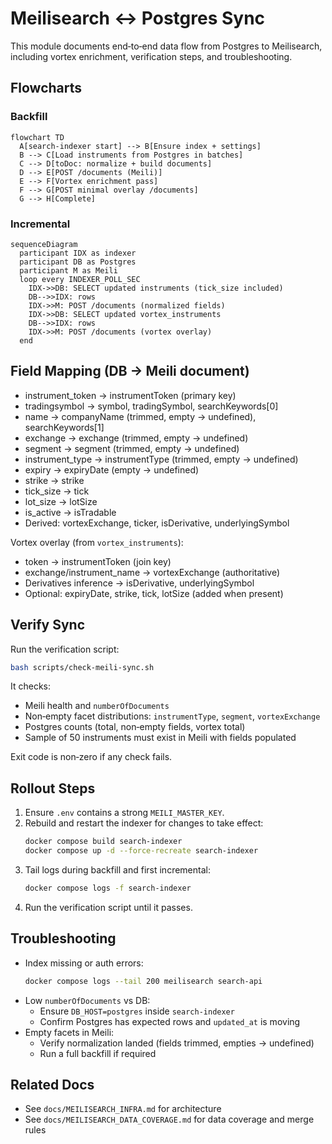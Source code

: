 # Meilisearch ↔ Postgres Sync

This module documents end‑to‑end data flow from Postgres to Meilisearch, including vortex enrichment, verification steps, and troubleshooting.

## Flowcharts

### Backfill
```mermaid
flowchart TD
  A[search-indexer start] --> B[Ensure index + settings]
  B --> C[Load instruments from Postgres in batches]
  C --> D[toDoc: normalize + build documents]
  D --> E[POST /documents (Meili)]
  E --> F[Vortex enrichment pass]
  F --> G[POST minimal overlay /documents]
  G --> H[Complete]
```

### Incremental
```mermaid
sequenceDiagram
  participant IDX as indexer
  participant DB as Postgres
  participant M as Meili
  loop every INDEXER_POLL_SEC
    IDX->>DB: SELECT updated instruments (tick_size included)
    DB-->>IDX: rows
    IDX->>M: POST /documents (normalized fields)
    IDX->>DB: SELECT updated vortex_instruments
    DB-->>IDX: rows
    IDX->>M: POST /documents (vortex overlay)
  end
```

## Field Mapping (DB → Meili document)

- instrument_token → instrumentToken (primary key)
- tradingsymbol → symbol, tradingSymbol, searchKeywords[0]
- name → companyName (trimmed, empty → undefined), searchKeywords[1]
- exchange → exchange (trimmed, empty → undefined)
- segment → segment (trimmed, empty → undefined)
- instrument_type → instrumentType (trimmed, empty → undefined)
- expiry → expiryDate (empty → undefined)
- strike → strike
- tick_size → tick
- lot_size → lotSize
- is_active → isTradable
- Derived: vortexExchange, ticker, isDerivative, underlyingSymbol

Vortex overlay (from `vortex_instruments`):
- token → instrumentToken (join key)
- exchange/instrument_name → vortexExchange (authoritative)
- Derivatives inference → isDerivative, underlyingSymbol
- Optional: expiryDate, strike, tick, lotSize (added when present)

## Verify Sync

Run the verification script:

```bash
bash scripts/check-meili-sync.sh
```

It checks:
- Meili health and `numberOfDocuments`
- Non‑empty facet distributions: `instrumentType`, `segment`, `vortexExchange`
- Postgres counts (total, non‑empty fields, vortex total)
- Sample of 50 instruments must exist in Meili with fields populated

Exit code is non‑zero if any check fails.

## Rollout Steps

1. Ensure `.env` contains a strong `MEILI_MASTER_KEY`.
2. Rebuild and restart the indexer for changes to take effect:
   ```bash
   docker compose build search-indexer
   docker compose up -d --force-recreate search-indexer
   ```
3. Tail logs during backfill and first incremental:
   ```bash
   docker compose logs -f search-indexer
   ```
4. Run the verification script until it passes.

## Troubleshooting

- Index missing or auth errors:
  ```bash
  docker compose logs --tail 200 meilisearch search-api
  ```
- Low `numberOfDocuments` vs DB:
  - Ensure `DB_HOST=postgres` inside `search-indexer`
  - Confirm Postgres has expected rows and `updated_at` is moving
- Empty facets in Meili:
  - Verify normalization landed (fields trimmed, empties → undefined)
  - Run a full backfill if required

## Related Docs

- See `docs/MEILISEARCH_INFRA.md` for architecture
- See `docs/MEILISEARCH_DATA_COVERAGE.md` for data coverage and merge rules


